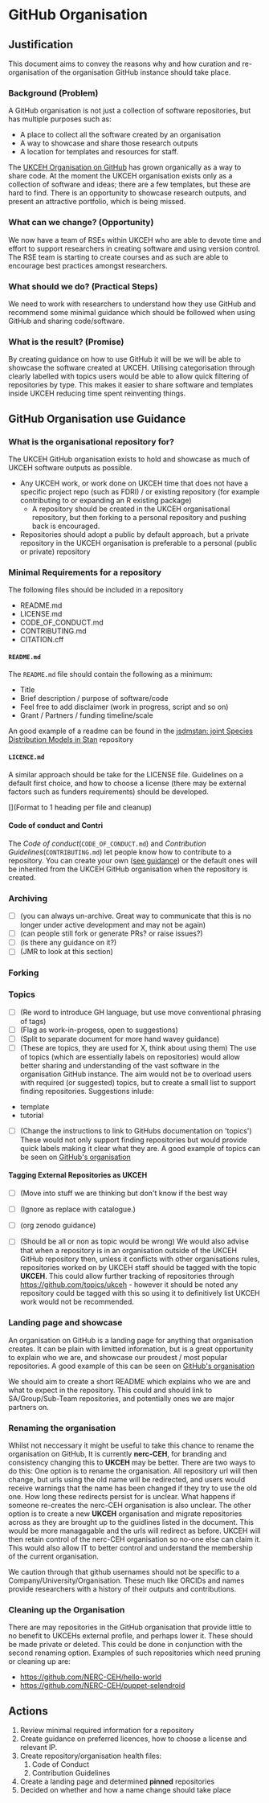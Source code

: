 # GitHub Organisation

## Justification

This document aims to convey the reasons why and how curation and re-organisation of the organisation GitHub instance should take place.

### Background (Problem)

A GitHub organisation is not just a collection of software repositories, but has multiple purposes such as:
- A place to collect all the software created by an organisation
- A way to showcase and share those research outputs
- A location for templates and resources for staff.

The [UKCEH Organisation on GitHub](https://github.com/NERC-CEH/) has grown organically as a way to share code. At the moment the UKCEH organisation exists only as a collection of software and ideas; there are a few templates, but these are hard to find. There is an opportunity to showcase research outputs, and present an attractive portfolio, which is being missed.

### What can we change? (Opportunity)

We now have a team of RSEs within UKCEH who are able to devote time and effort to support researchers in creating software and using version control. The RSE team is starting to create courses and as such are able to encourage best practices amongst researchers.

### What should we do? (Practical Steps)

We need to work with researchers to understand how they use GitHub and recommend some minimal guidance which should be followed when using GitHub and sharing code/software. 

### What is the result? (Promise)

By creating guidance on how to use GitHub it will be we will be able to showcase the software created at UKCEH.  Utilising categorisation through clearly labelled with topics users would be able to allow quick filtering of repositories by type. This makes it easier to share software and templates inside UKCEH reducing time spent reinventing things.


## GitHub Organisation use Guidance

### What is the organisational repository for?

The UKCEH GitHub organisation exists to hold and showcase as much of UKCEH software outputs as possible.

- Any UKCEH work, or work done on UKCEH time that does not have a specific project repo (such as FDRI) / or existing repository (for example contributing to or expanding an R existing package)
  - A repository should be created in the UKCEH organisational repository, but then forking to a personal repository and pushing back is encouraged.
- Repositories should adopt a public by default approach, but a private repository in the UKCEH organisation is preferable to a personal (public or private) repository

### Minimal Requirements for a repository

The following files should be included in a repository

- README.md
- LICENSE.md
- CODE_OF_CONDUCT.md
- CONTRIBUTING.md
- CITATION.cff


#### `README.md`

The `README.md` file should contain the following as a minimum:

- Title
- Brief description / purpose of software/code
- Feel free to add disclaimer (work in progress, script and so on)
- Grant / Partners / funding timeline/scale

An good example of a readme can be found in the [jsdmstan: joint Species Distribution Models in Stan](https://github.com/NERC-CEH/jsdmstan) repository

#### `LICENCE.md`

A similar approach should be take for the LICENSE file.  Guidelines on a default first choice, and how to choose a license (there may be external factors such as funders requirements) should be developed.

[](Format to 1 heading per file and cleanup)

#### Code of conduct and Contri

The *Code of conduct*(`CODE_OF_CONDUCT.md`) and *Contribution Guidelines*(`CONTRIBUTING.md`) let people know how to contribute to a repository.  You can create your own ([see guidance](guidance_contributing.md)) or the default ones will be inherited from the UKCEH GitHub organisation when the repository is created.

### Archiving 
- [ ] (you can always un-archive.  Great way to communicate that this is no longer under active development and may not be again)
- [ ] (can people still fork or generate PRs? or raise issues?)
- [ ] (is there any guidance on it?)
- [ ] (JMR to look at this section)

### Forking


### Topics

- [ ] (Re word to introduce GH language, but use move conventional phrasing of tags)
- [ ] (Flag as work-in-progess, open to suggestions)
- [ ] (Split to separate document for more hand wavey guidance)
- [ ] (These are topics, they are used for X, think about using them)
The use of topics (which are essentially labels on repositories) would allow better sharing and understanding of the vast software in the organisation GitHub instance.   The aim would not be to overload users with required (or suggested) topics, but to create a small list to support finding repositories.  Suggestions inlude:

- template
- tutorial

- [ ] (Change the instructions to link to GitHubs documentation on 'topics')
These would not only support finding repositories but would provide quick labels making it clear what they are. A good example of topics can be seen on [GitHub's organisation](https://github.com/github)

#### Tagging External Repositories as **UKCEH**

- [ ] (Move into stuff we are thinking but don't know if the best way
- [ ] (Ignore as replace with catalogue.)
- [ ] (org zenodo guidance)
- [ ] (Should be all or non as topic would be wrong)
We would also advise that when a repository is in an organisation outside of the UKCEH GitHub repository then, unless it conflicts with other organisations rules, repositories worked on by UKCEH staff should be tagged with the topic **UKCEH**. This could allow further tracking of repositories through https://github.com/topics/ukceh - however it should be noted any repository could be tagged with this so using it to definitively list UKCEH work would not be recommended.




### Landing page and showcase

An organisation on GitHub is a landing page for anything that organisation creates.  It can be plain with limitted information, but is a great opportunity to explain who we are, and showcase our proudest / most popular repositories. A good example of this can be seen on [GitHub's organisation](https://github.com/github)   

We should aim to create a short README which explains who we are and what to expect in the repository.  This could and should link to SA/Group/Sub-Team repositories, and potentially ones we are major partners on.

### Renaming the organisation

Whilst not neccessary it might be useful to take this chance to rename the organisation on GitHub,  It is currently **nerc-CEH**, for branding and consistency changing this to **UKCEH** may be better.  There are two ways to do this: One option is to rename the organisation.  All repository url will then change, but urls using the old name will be redirected, and users would receive warnings that the name has been changed if they try to use the old one. How long these redirects persist for is unclear. What happens if someone re-creates the nerc-CEH organisation is also unclear.  The other option is to create a new **UKCEH** organisation and migrate repositories across as they are brought up to the guidlines listed in the document. This would be more managagable and the urls will redirect as before.  UKCEH will then retain control of the nerc-CEH organisation so no-one else can claim it. This would also allow IT to better control and understand the membership of the current organisation.

We caution through that github usernames should not be specific to a Company/University/Organisation.  These much like ORCIDs and names provide researchers with a history of their outputs and contributions.

### Cleaning up the Organisation

There are may repositories in the GitHub organisation that provide little to no benefit to UKCEHs external profile, and perhaps lower it.  These should be made private or deleted.  This could be done in conjunction with the second renaming option. Examples of such repositories which need pruning or cleaning up are:
 - https://github.com/NERC-CEH/hello-world 
 - https://github.com/NERC-CEH/puppet-selendroid 

## Actions

1. Review minimal required information for a repository
2. Create guidance on preferred licences, how to choose a license and relevant IP.
3. Create repository/organisation health files:
   1. Code of Conduct
   2. Contribution Guidelines
3. Create a landing page and determined **pinned** repositories
4. Decided on whether and how a name change should take place
   
